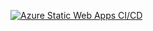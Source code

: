 [![Azure Static Web Apps CI/CD](https://github.com/MonkeyProof-Solutions-BV/cc4m-actions/actions/workflows/main.yml/badge.svg)](https://github.com/MonkeyProof-Solutions-BV/cc4m-actions/actions/workflows/main.yml)
